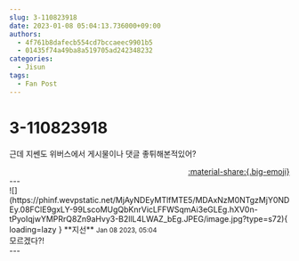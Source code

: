 ```yaml
---
slug: 3-110823918
date: 2023-01-08 05:04:13.736000+09:00
authors:
  - 4f761b8dafecb554cd7bccaeec9901b5
  - 01435f74a49ba8a519705ad242348232
categories:
  - Jisun
tags:
  - Fan Post
---
```


# 3-110823918

<div class="post-container" markdown="1">
<div class="content-container md-sidebar__scrollwrap" markdown="1">

근데 지쎈도 위버스에서 게시물이나 댓글 좋튀해본적있어?

</div>
</div>

<div style="text-align: right;" markdown="1">
<a href="https://weverse.io/fromis9/fanpost/3-110823918" style="text-align: right;">:material-share:{.big-emoji}</a>
</div>
---

<div class="comments-container md-sidebar__scrollwrap" markdown="1">
<div class="comment" markdown="1">
<div class='id-container' markdown="1">
![](https://phinf.wevpstatic.net/MjAyNDEyMTlfMTE5/MDAxNzM0NTgzMjY0NDEy.08FClE9gxLY-99LscoMUgQbKnrVicLFFWSqmAi3eGLEg.hXV0n-tPyoIqjwYMPRrQ8Zn9aHvy3-B2llL4LWAZ_bEg.JPEG/image.jpg?type=s72){ loading=lazy }
**<span class="artist">지선</span>** <small>Jan 08 2023, 05:04</small><br>
</div>
<div class='comment-body' markdown="1">
모르겠다?!
</div>
</div>
</div>
---

